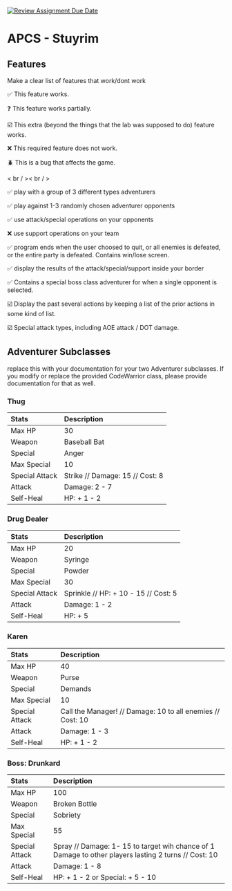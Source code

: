 [![Review Assignment Due Date](https://classroom.github.com/assets/deadline-readme-button-22041afd0340ce965d47ae6ef1cefeee28c7c493a6346c4f15d667ab976d596c.svg)](https://classroom.github.com/a/KprAwj1n)
# APCS - Stuyrim

## Features

Make a clear list of features that work/dont work

:white_check_mark: This feature works.

:question: This feature works partially.

:ballot_box_with_check: This extra (beyond the things that the lab was supposed to do) feature works.

:x: This required feature does not work.

:beetle: This is a bug that affects the game.

< br / >< br / >

:white_check_mark: play with a group of 3 different types adventurers

:white_check_mark: play against 1-3 randomly chosen adventurer opponents

:white_check_mark: use attack/special operations on your opponents

:x: use support operations on your team

:white_check_mark: program ends when the user choosed to quit, or all enemies is defeated, or the entire party is defeated. Contains win/lose screen.

:white_check_mark: display the results of the attack/special/support inside your border

:white_check_mark: Contains a special boss class adventurer for when a single opponent is selected.

:ballot_box_with_check: Display the past several actions by keeping a list of the prior actions in some kind of list.

:ballot_box_with_check: Special attack types, including AOE attack / DOT damage.


## Adventurer Subclasses

replace this with your documentation for your two Adventurer subclasses. If you modify or replace the provided CodeWarrior class, please provide documentation for that as well.

### Thug
| Stats | Description |
| :---- | :---------- |
| Max HP | 30 |
| Weapon | Baseball Bat |
| Special | Anger |
| Max Special | 10 |
| Special Attack | Strike // Damage: 15 // Cost: 8 |
| Attack | Damage: 2 - 7 |
| Self-Heal | HP: + 1 - 2|


### Drug Dealer
| Stats | Description |
| :---- | :---------- |
| Max HP | 20 |
| Weapon | Syringe |
| Special | Powder |
| Max Special | 30 |
| Special Attack | Sprinkle // HP: + 10 - 15 // Cost: 5 |
| Attack | Damage: 1 - 2 |
| Self-Heal | HP: + 5 |

### Karen
| Stats | Description |
| :---- | :---------- |
| Max HP | 40 |
| Weapon | Purse |
| Special | Demands |
| Max Special | 10 |
| Special Attack | Call the Manager! // Damage: 10 to all enemies // Cost: 10 |
| Attack | Damage: 1 - 3 |
| Self-Heal | HP: + 1 - 2 |

### Boss: Drunkard
| Stats | Description |
| :---- | :---------- |
| Max HP | 100 |
| Weapon | Broken Bottle |
| Special | Sobriety |
| Max Special | 55 |
| Special Attack | Spray // Damage: 1- 15 to target wih chance of 1 Damage to other players lasting 2 turns // Cost: 10 |
| Attack | Damage: 1 - 8 |
| Self-Heal | HP: + 1 - 2 or Special: + 5 - 10 |
